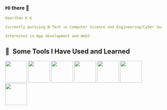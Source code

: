 ### Hi there 👋



<!--
**cr3ativ3cod3r/cr3ativ3cod3r** is a ✨ _special_ ✨ repository because its `README.md` (this file) appears on your GitHub profile.

Here are some ideas to get you started:

- 🔭 I’m currently working on ...
- 🌱 I’m currently learning ...
- 👯 I’m looking to collaborate on ...
- 🤔 I’m looking for help with ...
- 💬 Ask me about ...
- 📫 How to reach me: ...
- 😄 Pronouns: ...
- ⚡ Fun fact: ...
-->
```yaml
Keerthan K K

Currently pursuing B-Tech in Computer Science and Engineering(Cyber Security) in Amrita Vishwa Vidyapeetham Amritapuri

Interested in App development and Web3
```
<h2> 🚀 &nbsp;Some Tools I Have Used and Learned</h2>
<p align="left">

  <img src="https://cdn.jsdelivr.net/gh/devicons/devicon@latest/icons/flutter/flutter-original.svg" width="70" height="70"/>
  
  <img src="https://cdn.jsdelivr.net/gh/devicons/devicon@latest/icons/djangorest/djangorest-line.svg" width="70" height="70"/>
  
  <img src="https://cdn.jsdelivr.net/gh/devicons/devicon@latest/icons/react/react-original.svg" width="70" height="70"/>
  <img src="https://cdn.jsdelivr.net/gh/devicons/devicon@latest/icons/python/python-original.svg" width="70" height="70"/>
          
  <img src="https://cdn.jsdelivr.net/gh/devicons/devicon@latest/icons/c/c-original.svg" width="70" height="70"/>
  <img src="https://cdn.jsdelivr.net/gh/devicons/devicon@latest/icons/solidity/solidity-original.svg" width="70" height="70"/>
  
  <img src="https://cdn.jsdelivr.net/gh/devicons/devicon@latest/icons/figma/figma-original.svg" width="70" height="70"/>

  
  
          
          
          
  
  
          
          
          
</p>
